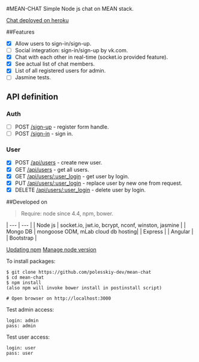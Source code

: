 #MEAN-CHAT
Simple Node js chat on MEAN stack.

[Chat deployed on heroku](https://fierce-crag-68010.herokuapp.com)

##Features
* [x] Allow users to sign-in/sign-up.
* [ ] Social integration: sign-in/sign-up by vk.com.
* [x] Chat with each other in real-time (socket.io provided feature).
* [x] See actual list of chat members.
* [x] List of all registered users for admin.
* [ ] Jasmine tests.

## API definition
### Auth
* [ ] POST [/sign-up]() - register form handle.
* [ ] POST [/sign-in]() - sign in.

### User
* [x] POST [/api/users]() - create new user.
* [x] GET [/api/users]() - get all users.
* [x] GET [/api/users/:user_login]() - get user by login.
* [x] PUT [/api/users/:user_login]() - replace user by new one from request.
* [x] DELETE [/api/users/:user_login]() - delete user by login.

##Developed on

> Require: node since 4.4, npm, bower.

| --- | --- |
| Node js | socket.io, jwt.io, bcrypt, nconf, winston, jasmine |
| Mongo DB | mongoose ODM, mLab cloud db hosting|
| Express |
| Angular |
| Bootstrap |

[Updating npm](https://docs.npmjs.com/getting-started/installing-node)
[Manage node version](https://www.npmjs.com/package/n)

To install packages:

    $ git clone https://github.com/polesskiy-dev/mean-chat
    $ cd mean-chat
    $ npm install
    (also npm will invoke bower install in postinstall script)

    # Open browser on http://localhost:3000

Test admin access:

    login: admin
    pass: admin

Test user access:

    login: user
    pass: user

